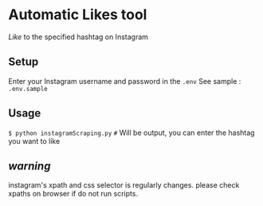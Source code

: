 # Automatic Likes tool
*Like* to the specified hashtag on Instagram

## Setup  
Enter your Instagram username and password in the `.env`
See sample : `.env.sample`

## Usage  
`$ python instagramScraping.py`
`#` Will be output, you can enter the hashtag you want to like

## _warning_
instagram's xpath and css selector is regularly changes.
please check xpaths on browser if do not run scripts.
